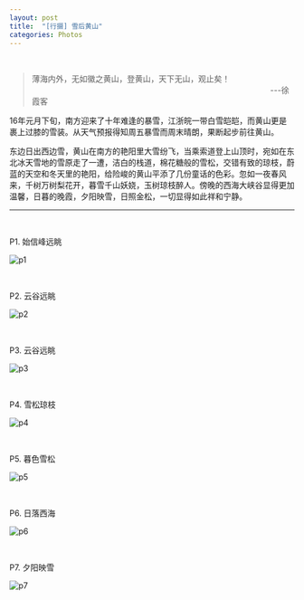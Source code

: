 ```yaml
---
layout: post
title:  "[行摄] 雪后黄山"
categories: Photos
---
```


&nbsp;&nbsp;&nbsp;



> 薄海内外，无如徽之黄山，登黄山，天下无山，观止矣！
>&nbsp;&nbsp;&nbsp;&nbsp;&nbsp;&nbsp;&nbsp;&nbsp;&nbsp;&nbsp;&nbsp;&nbsp;&nbsp;&nbsp;&nbsp;&nbsp;&nbsp;&nbsp;&nbsp;&nbsp;&nbsp;&nbsp;&nbsp;&nbsp;&nbsp;&nbsp;&nbsp;&nbsp;&nbsp;&nbsp;&nbsp;&nbsp;&nbsp;&nbsp;&nbsp;&nbsp;&nbsp;&nbsp;&nbsp;&nbsp;&nbsp;&nbsp;&nbsp;&nbsp;&nbsp;&nbsp;&nbsp;&nbsp;&nbsp;&nbsp;&nbsp;&nbsp;&nbsp;&nbsp;&nbsp;&nbsp;&nbsp;&nbsp;&nbsp;&nbsp;&nbsp;&nbsp;&nbsp;&nbsp;&nbsp;&nbsp;&nbsp;&nbsp;&nbsp;&nbsp;&nbsp;&nbsp;&nbsp;&nbsp;&nbsp;&nbsp;&nbsp;&nbsp;&nbsp;&nbsp;&nbsp;&nbsp;&nbsp;&nbsp;&nbsp;&nbsp;&nbsp;&nbsp;&nbsp;&nbsp;&nbsp;&nbsp;&nbsp;&nbsp;&nbsp;&nbsp;&nbsp;&nbsp;&nbsp;&nbsp;&nbsp;&nbsp;&nbsp;&nbsp;&nbsp;&nbsp;&nbsp;---徐霞客

16年元月下旬，南方迎来了十年难逢的暴雪，江浙皖一带白雪皑皑，而黄山更是裹上过膝的雪装。从天气预报得知周五暴雪而周末晴朗，果断起步前往黄山。

东边日出西边雪，黄山在南方的艳阳里大雪纷飞，当乘索道登上山顶时，宛如在东北冰天雪地的雪原走了一遭，洁白的栈道，棉花糖般的雪松，交错有致的琼枝，蔚蓝的天空和冬天里的艳阳，给险峻的黄山平添了几份童话的色彩。忽如一夜春风来，千树万树梨花开，暮雪千山妖娆，玉树琼枝醉人。傍晚的西海大峡谷显得更加温馨，日暮的晚霞，夕阳映雪，日照金松，一切显得如此祥和宁静。

-----------------

&nbsp;&nbsp; &nbsp;
&nbsp;&nbsp; &nbsp; 

P1. 始信峰远眺

![p1](http://wsfdl.oss-cn-qingdao.aliyuncs.com/P1_xhs.JPG?imageView2/1/w/800/h/533/q/100)

&nbsp;&nbsp; &nbsp;
&nbsp;&nbsp; &nbsp; 

P2. 云谷远眺

![p2](http://wsfdl.oss-cn-qingdao.aliyuncs.com/P2_xhs.JPG?imageView2/1/w/800/h/533/q/100)

&nbsp;&nbsp; &nbsp;
&nbsp;&nbsp; &nbsp;

P3. 云谷远眺

![p3](http://wsfdl.oss-cn-qingdao.aliyuncs.com/P3_xhs.jpg?imageView2/1/w/800/h/533/q/100)

&nbsp;&nbsp; &nbsp;
&nbsp;&nbsp; &nbsp;

P4. 雪松琼枝

![p4](http://wsfdl.oss-cn-qingdao.aliyuncs.com/P4_xhs.JPG?imageView2/1/w/800/h/533/q/100)

&nbsp;&nbsp; &nbsp;
&nbsp;&nbsp; &nbsp;

P5. 暮色雪松

![p5](http://wsfdl.oss-cn-qingdao.aliyuncs.com/P5_xhs.JPG?imageView2/1/w/800/h/533/q/100)

&nbsp;&nbsp; &nbsp;
&nbsp;&nbsp; &nbsp;

P6. 日落西海

![p6](http://wsfdl.oss-cn-qingdao.aliyuncs.com/P6_xhs.JPG?imageView2/1/w/800/h/533/q/100)

&nbsp;&nbsp; &nbsp;
&nbsp;&nbsp; &nbsp;

P7. 夕阳映雪

![p7](http://wsfdl.oss-cn-qingdao.aliyuncs.com/P7_xhs.JPG?imageView2/1/w/800/h/533/q/100)
